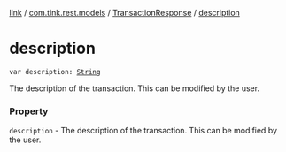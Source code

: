 [link](../../index.md) / [com.tink.rest.models](../index.md) / [TransactionResponse](index.md) / [description](./description.md)

# description

`var description: `[`String`](https://kotlinlang.org/api/latest/jvm/stdlib/kotlin/-string/index.html)

The description of the transaction. This can be modified by the user.

### Property

`description` - The description of the transaction. This can be modified by the user.